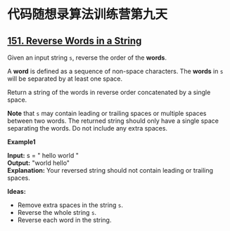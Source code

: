 # 代码随想录算法训练营第九天
## [151. Reverse Words in a String](https://leetcode.com/problems/reverse-words-in-a-string/description/)

Given an input string `s`, reverse the order of the **words**.

A **word** is defined as a sequence of non-space characters. The **words** in `s` will be separated by at least one space.

Return a string of the words in reverse order concatenated by a single space.

**Note** that `s` may contain leading or trailing spaces or multiple spaces between two words. The returned string should only have a single space separating the words. Do not include any extra spaces.

**Example1**

**Input:** s = "  hello world  "<br>
**Output:** "world hello"<br>
**Explanation:** Your reversed string should not contain leading or trailing spaces.

**Ideas:**<br>
* Remove extra spaces in the string `s`.
* Reverse the whole string `s`.
* Reverse each word in the string.

```Java
